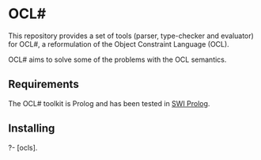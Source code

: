 # OCL#

This repository provides a set of tools (parser, type-checker and evaluator) for OCL#, a reformulation of the Object Constraint Language (OCL). 

OCL# aims to solve some of the problems with the OCL semantics.

## Requirements

The OCL# toolkit is Prolog and has been tested in [SWI Prolog](https://www.swi-prolog.org/).

## Installing


?- [ocls].
